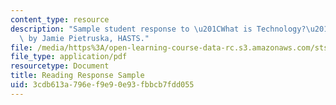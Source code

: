 ```yaml
---
content_type: resource
description: "Sample student response to \u201CWhat is Technology?\u201D readings\
  \ by Jamie Pietruska, HASTS."
file: /media/https%3A/open-learning-course-data-rc.s3.amazonaws.com/sts-036-technology-and-nature-in-american-history-spring-2008/3cdb613a796ef9e90e93fbbcb7fdd055_response_sample.pdf
file_type: application/pdf
resourcetype: Document
title: Reading Response Sample
uid: 3cdb613a-796e-f9e9-0e93-fbbcb7fdd055
---
```

